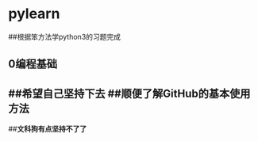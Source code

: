 # pylearn
##根据笨方法学python3的习题完成
## 0编程基础
##希望自己坚持下去
##顺便了解GitHub的基本使用方法
------------------------------
##**文科狗有点坚持不了了**
